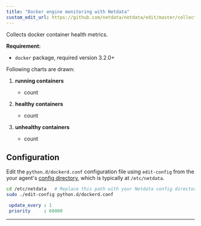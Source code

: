 ```yaml
---
title: "Docker engine monitoring with Netdata"
custom_edit_url: https://github.com/netdata/netdata/edit/master/collectors/python.d.plugin/dockerd/README.md
---
```




Collects docker container health metrics.

**Requirement:**

-   `docker` package, required version 3.2.0+

Following charts are drawn:

1.  **running containers**

    -   count

2.  **healthy containers**

    -   count

3.  **unhealthy containers**

    -   count

## Configuration

Edit the `python.d/dockerd.conf` configuration file using `edit-config` from the your agent's [config
directory](/docs/step-by-step/step-04.md#find-your-netdataconf-file), which is typically at `/etc/netdata`.

```bash
cd /etc/netdata   # Replace this path with your Netdata config directory, if different, if different
sudo ./edit-config python.d/dockerd.conf
```

```yaml
 update_every : 1
 priority     : 60000
```

---


